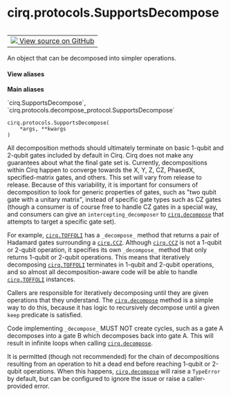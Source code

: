 <div itemscope itemtype="http://developers.google.com/ReferenceObject">
<meta itemprop="name" content="cirq.protocols.SupportsDecompose" />
<meta itemprop="path" content="Stable" />
<meta itemprop="property" content="__init__"/>
<meta itemprop="property" content="__new__"/>
</div>

# cirq.protocols.SupportsDecompose

<!-- Insert buttons and diff -->

<table class="tfo-notebook-buttons tfo-api" align="left">

<td>
  <a target="_blank" href="https://github.com/quantumlib/cirq/tree/master/cirq/protocols/decompose_protocol.py">
    <img src="https://www.tensorflow.org/images/GitHub-Mark-32px.png" />
    View source on GitHub
  </a>
</td>
</table>



An object that can be decomposed into simpler operations.

<section class="expandable">
  <h4 class="showalways">View aliases</h4>
  <p>
<b>Main aliases</b>
<p>`cirq.SupportsDecompose`, `cirq.protocols.decompose_protocol.SupportsDecompose`</p>
</p>
</section>

<pre class="devsite-click-to-copy prettyprint lang-py tfo-signature-link">
<code>cirq.protocols.SupportsDecompose(
    *args, **kwargs
)
</code></pre>



<!-- Placeholder for "Used in" -->

All decomposition methods should ultimately terminate on basic 1-qubit and
2-qubit gates included by default in Cirq. Cirq does not make any guarantees
about what the final gate set is. Currently, decompositions within Cirq
happen to converge towards the X, Y, Z, CZ, PhasedX, specified-matrix gates,
and others. This set will vary from release to release. Because of this
variability, it is important for consumers of decomposition to look for
generic properties of gates, such as "two qubit gate with a unitary matrix",
instead of specific gate types such as CZ gates (though a consumer is
of course free to handle CZ gates in a special way, and consumers can
give an `intercepting_decomposer` to <a href="../../cirq/protocols/decompose.md"><code>cirq.decompose</code></a> that attempts to
target a specific gate set).

For example, <a href="../../cirq/ops/CCNOT.md"><code>cirq.TOFFOLI</code></a> has a `_decompose_` method that returns a pair
of Hadamard gates surrounding a <a href="../../cirq/ops/CCZ.md"><code>cirq.CCZ</code></a>. Although <a href="../../cirq/ops/CCZ.md"><code>cirq.CCZ</code></a> is not a
1-qubit or 2-qubit operation, it specifies its own `_decompose_` method
that only returns 1-qubit or 2-qubit operations. This means that iteratively
decomposing <a href="../../cirq/ops/CCNOT.md"><code>cirq.TOFFOLI</code></a> terminates in 1-qubit and 2-qubit operations, and
so almost all decomposition-aware code will be able to handle <a href="../../cirq/ops/CCNOT.md"><code>cirq.TOFFOLI</code></a>
instances.

Callers are responsible for iteratively decomposing until they are given
operations that they understand. The <a href="../../cirq/protocols/decompose.md"><code>cirq.decompose</code></a> method is a simple way
to do this, because it has logic to recursively decompose until a given
`keep` predicate is satisfied.

Code implementing `_decompose_` MUST NOT create cycles, such as a gate A
decomposes into a gate B which decomposes back into gate A. This will result
in infinite loops when calling <a href="../../cirq/protocols/decompose.md"><code>cirq.decompose</code></a>.

It is permitted (though not recommended) for the chain of decompositions
resulting from an operation to hit a dead end before reaching 1-qubit or
2-qubit operations. When this happens, <a href="../../cirq/protocols/decompose.md"><code>cirq.decompose</code></a> will raise
a `TypeError` by default, but can be configured to ignore the issue or
raise a caller-provided error.

